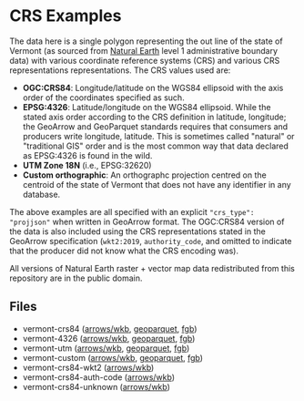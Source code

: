 
# CRS Examples

The data here is a single polygon representing the out line of the state of Vermont (as sourced from [Natural Earth](https://www.naturalearthdata.com/) level 1 administrative boundary data) with various coordinate reference systems (CRS) and various CRS representations representations. The CRS values used are:

- **OGC:CRS84**: Longitude/latitude on the WGS84 ellipsoid with the axis order of the coordinates specified as such.
- **EPSG:4326**: Latitude/longitude on the WGS84 ellipsoid. While the stated axis order according to the CRS definition in latitude, longitude; the GeoArrow and GeoParquet standards requires that consumers and producers write longitude, latitude. This is sometimes called "natural" or "traditional GIS" order and is the most common way that data declared as EPSG:4326 is found in the wild.
- **UTM Zone 18N** (i.e., EPSG:32620)
- **Custom orthographic**: An orthographc projection centred on the centroid of the state of Vermont that does not have any identifier in any database.

The above examples are all specified with an explicit `"crs_type": "projjson"` when written in GeoArrow format. The OGC:CRS84 version of the data is also included using the CRS representations stated in the GeoArrow specification (`wkt2:2019`, `authority_code`, and omitted to indicate that the producer did not know what the CRS encoding was).

All versions of Natural Earth raster + vector map data redistributed from this repository are in the public domain.

<!-- begin file listing -->


## Files

- vermont-crs84 ([arrows/wkb](https://raw.githubusercontent.com/geoarrow/geoarrow-data/v0.2.0-rc3/example-crs/files/example-crs_vermont-crs84_wkb.arrows), [geoparquet](https://raw.githubusercontent.com/geoarrow/geoarrow-data/v0.2.0-rc3/example-crs/files/example-crs_vermont-crs84.parquet), [fgb](https://raw.githubusercontent.com/geoarrow/geoarrow-data/v0.2.0-rc3/example-crs/files/example-crs_vermont-crs84.fgb))
- vermont-4326 ([arrows/wkb](https://raw.githubusercontent.com/geoarrow/geoarrow-data/v0.2.0-rc3/example-crs/files/example-crs_vermont-4326_wkb.arrows), [geoparquet](https://raw.githubusercontent.com/geoarrow/geoarrow-data/v0.2.0-rc3/example-crs/files/example-crs_vermont-4326.parquet), [fgb](https://raw.githubusercontent.com/geoarrow/geoarrow-data/v0.2.0-rc3/example-crs/files/example-crs_vermont-4326.fgb))
- vermont-utm ([arrows/wkb](https://raw.githubusercontent.com/geoarrow/geoarrow-data/v0.2.0-rc3/example-crs/files/example-crs_vermont-utm_wkb.arrows), [geoparquet](https://raw.githubusercontent.com/geoarrow/geoarrow-data/v0.2.0-rc3/example-crs/files/example-crs_vermont-utm.parquet), [fgb](https://raw.githubusercontent.com/geoarrow/geoarrow-data/v0.2.0-rc3/example-crs/files/example-crs_vermont-utm.fgb))
- vermont-custom ([arrows/wkb](https://raw.githubusercontent.com/geoarrow/geoarrow-data/v0.2.0-rc3/example-crs/files/example-crs_vermont-custom_wkb.arrows), [geoparquet](https://raw.githubusercontent.com/geoarrow/geoarrow-data/v0.2.0-rc3/example-crs/files/example-crs_vermont-custom.parquet), [fgb](https://raw.githubusercontent.com/geoarrow/geoarrow-data/v0.2.0-rc3/example-crs/files/example-crs_vermont-custom.fgb))
- vermont-crs84-wkt2 ([arrows/wkb](https://raw.githubusercontent.com/geoarrow/geoarrow-data/v0.2.0-rc3/example-crs/files/example-crs_vermont-crs84-wkt2_wkb.arrows))
- vermont-crs84-auth-code ([arrows/wkb](https://raw.githubusercontent.com/geoarrow/geoarrow-data/v0.2.0-rc3/example-crs/files/example-crs_vermont-crs84-auth-code_wkb.arrows))
- vermont-crs84-unknown ([arrows/wkb](https://raw.githubusercontent.com/geoarrow/geoarrow-data/v0.2.0-rc3/example-crs/files/example-crs_vermont-crs84-unknown_wkb.arrows))
